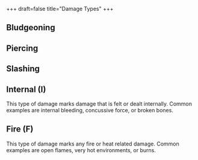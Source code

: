 +++
draft=false
title="Damage Types"
+++

## Bludgeoning 

## Piercing

## Slashing

## Internal (I)

This type of damage marks damage that is felt or dealt internally. Common examples are internal bleeding, concussive force, or broken bones.

## Fire (F)

This type of damage marks any fire or heat related damage. Common examples are open flames, very hot environments, or burns.
